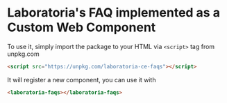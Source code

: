 # Laboratoria's FAQ implemented as a Custom Web Component

To use it, simply import the package to your HTML via `<script>` tag from unpkg.com

```HTML
<script src="https://unpkg.com/laboratoria-ce-faqs"></script>
```

It will register a new component, you can use it with 
```HTML
<laboratoria-faqs></laboratoria-faqs>
```
